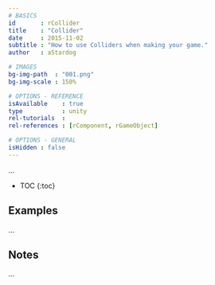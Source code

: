 ```yaml
---
# BASICS
id       : rCollider
title    : "Collider"
date     : 2015-11-02
subtitle : "How to use Colliders when making your game."
author   : aStardog

# IMAGES
bg-img-path  : "001.png"
bg-img-scale : 150%

# OPTIONS - REFERENCE
isAvailable    : true
type           : unity
rel-tutorials  : 
rel-references : [rComponent, rGameObject]

# OPTIONS - GENERAL
isHidden : false
---
```

...

* TOC
{:toc}

## Examples

...

## Notes

...